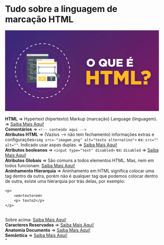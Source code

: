 # Tudo sobre a linguagem de marcação HTML

<img src="/img/o-que-e-HTML.png">

<b>HTML</b> => Hypertext (hipertexto) Markup (marcação) Language (linguagem). <b></b> => <a href="https://developer.mozilla.org/pt-BR/docs/Learn/HTML/Introduction_to_HTML/Getting_started#o_que_%C3%A9_html">Saiba Mais Aqui!</a><br>
<b>Comentários</b> => `<!-- conteúdo aqui -->`<br>
<b>Atributos HTML</b> => (Vazios --> não tem fechamento) informações extras e configurações`<img src=-"imagem.png" alt="texto alternatino">` ex: `src="" alt=""`. Indicado usar aspas duplas. <b></b> => <a href="https://developer.mozilla.org/pt-BR/docs/Learn/HTML/Introduction_to_HTML/Getting_started#atributos">Saiba Mais Aqui!</a><br>
<b>Atributos booleanos</b> => `<input type="text" disabled>` ex: `disabled`<b></b> => <a href="https://developer.mozilla.org/pt-BR/docs/Learn/HTML/Introduction_to_HTML/Getting_started#atributos_boleanos">Saiba Mais Aqui!</a><br>
<b>Atributos Globais</b> => São comuns a todos elementos HTML. Mas, nem em todos funcionam. <a href="https://developer.mozilla.org/pt-BR/docs/Web/HTML/Global_attributes">Saiba Mais Aqui!</a><br> 
<b>Aninhamento Hierarquia</b> => Aninhamento em HTML significa colocar uma tag dentro da outra, porém não é qualquer tag que podemos colocar dentro de outra, existe uma hierarquia por trás delas, por exemplo: <br>
```
<p> 
    <em>texto<em>
    <p> texto2</p> 
</p>
```
<br>
Sobre acima: <a href="https://developer.mozilla.org/pt-BR/docs/Learn/HTML/Introduction_to_HTML/Getting_started#aninhando_elementos">Saiba Mais Aqui!</a><br>
<b>Caracteres Reservados</b> => <a href="https://developer.mozilla.org/pt-BR/docs/Learn/HTML/Introduction_to_HTML/Getting_started">Saiba Mais Aqui!</a><br> 
<b>Anatomia Documento</b> => <a href="https://developer.mozilla.org/pt-BR/docs/Learn/HTML/Introduction_to_HTML/Getting_started#anatomia_de_um_elemento_html">Saiba Mais Aqui!</a><br>
<b>Semântica</b> => <a href="<b></b> => <a href="">Saiba Mais Aqui!</a><br>"<br>
